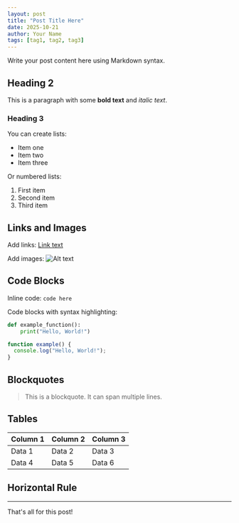 ```yaml
---
layout: post
title: "Post Title Here"
date: 2025-10-21
author: Your Name
tags: [tag1, tag2, tag3]
---
```


Write your post content here using Markdown syntax.

## Heading 2

This is a paragraph with some **bold text** and *italic text*.

### Heading 3

You can create lists:

- Item one
- Item two
- Item three

Or numbered lists:

1. First item
2. Second item
3. Third item

## Links and Images

Add links: [Link text](https://example.com)

Add images: ![Alt text](https://example.com/image.jpg)

## Code Blocks

Inline code: `code here`

Code blocks with syntax highlighting:

```python
def example_function():
    print("Hello, World!")
```

```javascript
function example() {
  console.log("Hello, World!");
}
```

## Blockquotes

> This is a blockquote.
> It can span multiple lines.

## Tables

| Column 1 | Column 2 | Column 3 |
|----------|----------|----------|
| Data 1   | Data 2   | Data 3   |
| Data 4   | Data 5   | Data 6   |

## Horizontal Rule

---

That's all for this post!
